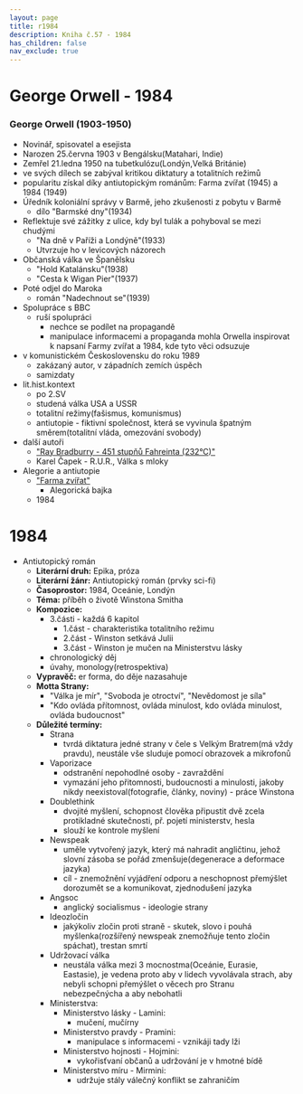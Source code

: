```yaml
---
layout: page
title: r1984
description: Kniha č.57 - 1984
has_children: false
nav_exclude: true
---
```

# George Orwell - 1984

### George Orwell (1903-1950)
- Novinář, spisovatel a esejista
- Narozen 25.června 1903 v Bengálsku(Matahari, Indie)
- Zemřel 21.ledna 1950 na tubetkulózu(Londýn,Velká Británie)
- ve svých dílech se zabýval kritikou diktatury a totalitních režimů
- popularitu získal díky antiutopickým románům: Farma zvířat (1945) a 1984 (1949) 
- Úředník koloniální správy v Barmě, jeho zkušenosti z pobytu v Barmě
    - dílo "Barmské dny"(1934)
- Reflektuje své zážitky z ulice, kdy byl tulák a pohyboval se mezi chudými
    - "Na dně v Paříži a Londýně"(1933)
    - Utvrzuje ho v levicových názorech
- Občanská válka ve Španělsku
    - "Hold Katalánsku"(1938)
    - "Cesta k Wigan Pier"(1937)
- Poté odjel do Maroka
    - román "Nadechnout se"(1939)
- Spolupráce s BBC
    - ruší spolupráci
        - nechce se podílet na propagandě
        - manipulace informacemi a propaganda mohla Orwella inspirovat k napsaní Farmy zvířat a 1984, kde tyto věci odsuzuje
- v komunistickém Československu do roku 1989
    - zakázaný autor, v západních zemích úspěch
    - samizdaty
- lit.hist.kontext
    - po 2.SV
    - studená válka USA a USSR
    - totalitní režimy(fašismus, komunismus)
    - antiutopie - fiktivní společnost, která se vyvinula špatným směrem(totalitní vláda, omezování svobody)
- další autoři 
    - ["Ray Bradburry - 451 stupňů Fahreinta (232°C)"](/maturitka/maturita/ustni/cej/rozbory/52_fahrenheit/)
    - Karel Čapek - R.U.R., Válka s mloky
- Alegorie a antiutopie
    - ["Farma zvířat"](/maturitka/maturita/ustni/cej/rozbory/58_farma_zvirat/)
        - Alegorická bajka
    - 1984

# 1984
- Antiutopický román
    - **Literární druh:** Epika, próza
    - **Literární žánr:** Antiutopický román (prvky sci-fi)
    - **Časoprostor:** 1984, Oceánie, Londýn
    - **Téma:** příběh o životě Winstona Smitha
    - **Kompozice:**
        - 3.části - každá 6 kapitol
            - 1.část - charakteristika totalitního režimu
            - 2.část - Winston setkává Julii
            - 3.část - Winston je mučen na Ministerstvu lásky
        - chronologický děj
        - úvahy, monology(retrospektiva)
    - **Vypravěč:** er forma, do děje nazasahuje 
    - **Motta Strany:**
        - "Válka je mír", "Svoboda je otroctví", "Nevědomost je síla"
        - "Kdo ovláda přítomnost, ovláda minulost, kdo ovláda minulost, ovláda budoucnost"
    - **Důležité termíny:**
        - Strana 
            - tvrdá diktatura jedné strany v čele s Velkým Bratrem(má vždy pravdu), neustále vše sluduje pomocí obrazovek a mikrofonů
        - Vaporizace
            - odstranění nepohodlné osoby - zavraždění
            - vymazání jeho přitomnosti, budoucnosti a minulosti, jakoby nikdy neexistoval(fotografie, články, noviny) - práce Winstona
        - Doublethink
            - dvojité myšlení, schopnost člověka připustit dvě zcela protikladné skutečnosti, př. pojetí ministerstv, hesla
            - slouží ke kontrole myšlení
        - Newspeak
            - uměle vytvořený jazyk, který má nahradit angličtinu, jehož slovní zásoba se pořád zmenšuje(degenerace a deformace jazyka)
            - cíl - znemožnění vyjádření odporu a neschopnost přemýšlet dorozumět se a komunikovat, zjednodušení jazyka
        - Angsoc
            - anglický socialismus - ideologie strany
        - Ideozločin
            - jakýkoliv zločin proti straně - skutek, slovo i pouhá myšlenka(rozšířený newspeak znemožňuje tento zločin spáchat), trestan smrtí
        - Udržovací válka
            - neustála válka mezi 3 mocnostma(Oceánie, Eurasie, Eastasie), je vedena proto aby v lidech vyvolávala strach, aby nebyli schopni přemýšlet o věcech pro Stranu nebezpečnýcha a aby nebohatli
        - Ministerstva:
            - Ministerstvo lásky - Lamini:
                - mučení, mučírny
            - Ministerstvo pravdy - Pramini:
                - manipulace s informacemi - vznikáji tady lži
            - Ministerstvo hojnosti - Hojmini:
                - vykořisťvaní občanů a udržování je v hmotné bídě
             - Ministerstvo míru - Mirmini:
                - udržuje stály válečný konflikt se zahraničím